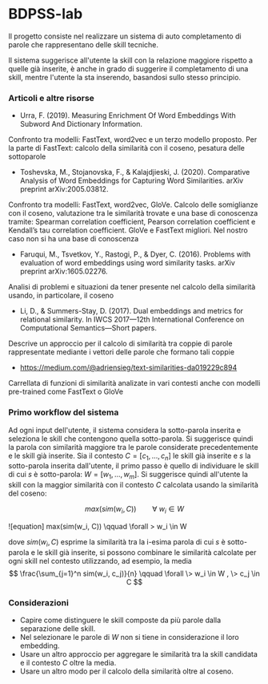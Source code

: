# BDPSS-lab

Il progetto consiste nel realizzare un sistema di auto completamento di parole che rappresentano delle skill tecniche.

Il sistema suggerisce all'utente la skill con la relazione maggiore rispetto a quelle già inserite, è anche in grado di suggerire il completamento di una skill, mentre l'utente la sta inserendo, basandosi sullo stesso principio.


### Articoli e altre risorse

* Urra, F. (2019). Measuring Enrichment Of Word Embeddings With Subword And Dictionary Information.

Confronto tra modelli: FastText, word2vec e un terzo modello proposto. Per la parte di FastText: calcolo della similarità con il coseno, pesatura delle sottoparole

* Toshevska, M., Stojanovska, F., & Kalajdjieski, J. (2020). Comparative Analysis of Word Embeddings for Capturing Word Similarities. arXiv preprint arXiv:2005.03812.

Confronto tra modelli: FastText, word2vec, GloVe. Calcolo delle somiglianze con il coseno, valutazione tra le similarità trovate e una base di conoscenza tramite: Spearman correlation coefficient, Pearson correlation coefficient e Kendall’s tau correlation coefficient. GloVe e FastText migliori. Nel nostro caso non si ha una base di conoscenza

* Faruqui, M., Tsvetkov, Y., Rastogi, P., & Dyer, C. (2016). Problems with evaluation of word embeddings using word similarity tasks. arXiv preprint arXiv:1605.02276.

Analisi di problemi e situazioni da tener presente nel calcolo della similarità usando, in particolare, il coseno

* Li, D., & Summers-Stay, D. (2017). Dual embeddings and metrics for relational similarity. In IWCS 2017—12th International Conference on Computational Semantics—Short papers.

Descrive un approccio per il calcolo di similarità tra coppie di parole rappresentate mediante i vettori delle parole che formano tali coppie 

* https://medium.com/@adriensieg/text-similarities-da019229c894

Carrellata di funzioni di similarità analizate in vari contesti anche con modelli pre-trained come FastText o GloVe


### Primo workflow del sistema
Ad ogni input dell'utente, il sistema considera la sotto-parola inserita e seleziona le skill che contengono quella sotto-parola. Si suggerisce quindi la parola con similarità maggiore tra le parole considerate precedentemente e le skill già inserite.
Sia il contesto $C = [c_1, ... , c_n]$ le skill già inserite e $s$ la sotto-parola inserita dall'utente, il primo passo è quello di individuare le skill di cui $s$ è sotto-parola: $W = [w_1, ... , w_m]$. Si suggerisce quindi all'utente la skill con la maggior similarità con il contesto $C$ calcolata usando la similarità del coseno:

$$
max(sim(w_i, C)) \qquad \forall \> w_i \in W
$$

![equation] max(sim(w_i, C)) \qquad \forall \> w_i \in W

dove $sim(w_i, C)$ esprime la similarità tra la i-esima parola di cui $s$ è sotto-parola e le skill già inserite, si possono combinare le similarità calcolate per ogni skill nel contesto utilizzando, ad esempio, la media
$$
\frac{\sum_{j=1}^n sim(w_i, c_j)}{n} \qquad \forall \>  w_i \in W , \> c_j \in C
$$

### Considerazioni
* Capire come distinguere le skill composte da più parole dalla separazione delle skill.
*  Nel selezionare le parole di $W$ non si tiene in considerazione il loro embedding.
*  Usare un altro approccio per aggregare le similarità tra la skill candidata e il contesto $C$ oltre la media.
*  Usare un altro modo per il calcolo della similarità oltre al coseno.
